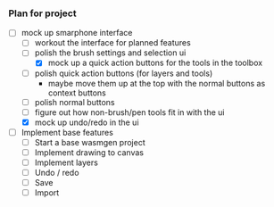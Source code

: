 ### Plan for project

- [ ] mock up smarphone interface
    - [ ] workout the interface for planned features
    - [ ] polish the brush settings and selection ui
        - [x] mock up a quick action buttons for the tools in the toolbox
    - [ ] polish quick action buttons (for layers and tools)
        - maybe move them up at the top with the normal buttons as context buttons
    - [ ] polish normal buttons 
    - [ ] figure out how non-brush/pen tools fit in with the ui
    - [x] mock up undo/redo in the ui
- [ ] Implement base features
    - [ ] Start a base wasmgen project
    - [ ] Implement drawing to canvas
    - [ ] Implement layers
    - [ ] Undo / redo
    - [ ] Save
    - [ ] Import
